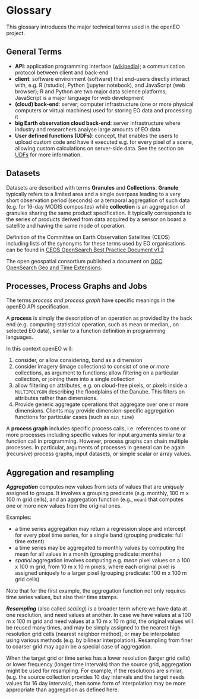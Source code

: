 # Glossary

This glossary introduces the major technical terms used in the openEO project.

## General Terms

- **API**: application programming interface ([wikipedia](https://en.wikipedia.org/wiki/Application_programming_interface)); a communication protocol between client and back-end
- **client**: software environment (software) that end-users directly interact with, e.g. R (rstudio), Python (jupyter notebook), and JavaScript (web browser); R and Python are two major data science platforms; JavaScript is a major language for web development
- **(cloud) back-end**: server; computer infrastructure (one or more physical computers or virtual machines) used for storing EO data and processing it
- **big Earth observation cloud back-end**: server infrastructure where industry and researchers analyse large amounts of EO data
- **User defined functions (UDFs)**: concept, that enables the users to upload custom code and have it executed e.g. for every pixel of a scene, allowing custom calculations on server-side data. See the section on [UDFs](udfs.md) for more information.

## Datasets

Datasets are described with terms **Granules** and **Collections**. **Granule** typically refers to a limited area and a single overpass leading to a very short observation period (seconds) or a temporal aggregation of such data (e.g. for 16-day MODIS composites) while **collection** is an aggregation of granules sharing the same product specification. It typically corresponds to the series of products derived from data acquired by a sensor on board a satellite and having the same mode of operation. 

Definition of the Committee on Earth Observation Satellites (CEOS) including lists of the synonyms for these terms used by EO organisations can be found in [CEOS OpenSearch Best Practice Document v1.2](http://ceos.org/ourwork/workinggroups/wgiss/access/opensearch/)

The open geospatial consortium published a document on [OGC OpenSearch Geo and Time Extensions](https://portal.opengeospatial.org/files/?artifact_id=56866).

## Processes, Process Graphs and Jobs

The terms _process and_ _process graph_ have specific meanings in the openEO API specification.

A **process** is simply the description of an operation as provided by the back end (e.g. computing statistical operation, such as mean or median,, on selected EO data), similar to a function definition in programming languages. 

In this context openEO will:

1. consider, or allow considering, band as a dimension
2. consider imagery (image collections) to consist of one _or more_ collections, as argument to functions; allow filtering on a particular collection, or joining them into a single collection
3. allow filtering on attributes, e.g. on cloud-free pixels, or pixels inside a `MULTIPOLYGON` describing the floodplains of the Danube. This filters on attributes rather than dimensions.
4. Provide generic aggregate operations that aggregate over one or more dimensions. Clients may provide dimension-specific aggregation functions for particular cases (such as `min_time`) 

A **process graph** includes specific process calls, i.e. references to one or more processes including specific values for input arguments similar to a function call in programming. However, process graphs can chain multiple processes. In particular, arguments of processes in general can be again (recursive) process graphs, input datasets, or simple scalar or array values.

## Aggregation and resampling

***Aggregation*** computes new values from sets of values that are _uniquely_ assigned to groups. It involves a grouping predicate (e.g. monthly, 100 m x 100 m grid cells), and an aggregation function (e.g., `mean`) that computes one or more new values from the original ones.

Examples:

- a time series aggregation may return a regression slope and intercept for every pixel time series, for a single band (grouping predicate: full time extent)
- a time series may be aggregated to monthly values by computing the mean for all values in a month (grouping predicate: months)
- _spatial_ aggregation involves computing e.g. _mean_ pixel values on a 100 x 100 m grid, from 10 m x 10 m pixels, where each original pixel is assigned uniquely to a larger pixel (grouping predicate: 100 m x 100 m grid cells)

Note that for the first example, the aggregation function not only requires time series values, but also their time stamps.

***Resampling*** (also called _scaling_) is a broader term where we have data at one resolution, and need values at another. In case we have values at a 100 m x 100 m grid and need values at a 10 m x 10 m grid, the original values will be reused many times, and may be simply assigned to the nearest high resolution grid cells (nearest neighbor method), or may be interpolated using various methods (e.g. by bilinear interpolation). Resampling from finer to coarser grid may again be a special case of aggregation.

When the target grid or time series has a lower resolution (larger grid cells) or lower frequency (longer time intervals) than the source grid, aggregation might be used for resampling. For example, if the resolutions are similar, (e.g. the source collection provides 10 day intervals and the target needs values for 16 day intervals), then some form of interpolation may be more appropriate than aggregation as defined here.
